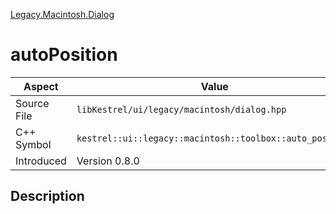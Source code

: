 [Legacy.Macintosh.Dialog](index.md)
# autoPosition
| Aspect | Value |
| --- | --- |
| Source File | `libKestrel/ui/legacy/macintosh/dialog.hpp` |
| C++ Symbol | `kestrel::ui::legacy::macintosh::toolbox::auto_position` |
| Introduced | Version 0.8.0 |
## Description
